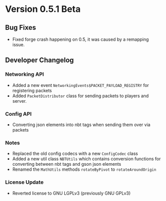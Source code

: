 # Version 0.5.1 Beta

## Bug Fixes
* Fixed forge crash happening on 0.5, it was caused by a remapping issue.


## Developer Changelog
### Networking API
* Added a new event `NetworkingEvents$PACKET_PAYLOAD_REGISTRY` for registering packets
* Added `PacketDistributor` class for sending packets to players and server.

### Config API
* Converting json elements into nbt tags when sending them over via packets

### Notes
* Replaced the old config codecs with a new `ConfigCodec` class
* Added a new util class `NBTUtils` which contains conversion functions for converting between nbt tags and gson json elements
* Renamed the `MathUtils` methods `rotateByPivot` to `rotateAroundOrigin`

### License Update
* Reverted license to GNU LGPLv3 (previously GNU GPLv3)
